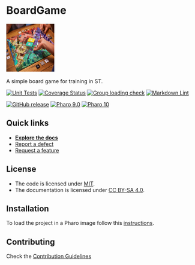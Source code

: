 # BoardGame

![Logo](assets/logos/logo.png)

A simple board game for training in ST.

[![Unit Tests](https://github.com/AgusSalvidio/BoardGame/actions/workflows/unit-tests.yml/badge.svg)](https://github.com/AgusSalvidio/BoardGame/actions/workflows/unit-tests.yml/badge.svg)
[![Coverage Status](https://codecov.io/github/AgusSalvidio/BoardGame/coverage.svg?branch=release-candidate)](https://codecov.io/gh/AgusSalvidio/BoardGame/branch/release-candidate)
[![Group loading check](https://github.com/AgusSalvidio/BoardGame/actions/workflows/loading-groups.yml/badge.svg)](https://github.com/AgusSalvidio/BoardGame/actions/workflows/loading-groups.yml)
[![Markdown Lint](https://github.com/AgusSalvidio/BoardGame/actions/workflows/markdown-lint.yml/badge.svg)](https://github.com/AgusSalvidio/BoardGame/actions/workflows/markdown-lint.yml)

[![GitHub release](https://img.shields.io/github/release/AgusSalvidio/BoardGame.svg)](https://github.com/AgusSalvidio/BoardGame/releases/latest)
[![Pharo 9.0](https://img.shields.io/badge/Pharo-9.0-informational)](https://pharo.org)
[![Pharo 10](https://img.shields.io/badge/Pharo-10-informational)](https://pharo.org)

## Quick links

- [**Explore the docs**](docs/README.md)
- [Report a defect](https://github.com/AgusSalvidio/BoardGame/issues/new?labels=Type%3A+Defect)
- [Request a feature](https://github.com/AgusSalvidio/BoardGame/issues/new?labels=Type%3A+Feature)

## License

- The code is licensed under [MIT](LICENSE).
- The documentation is licensed under [CC BY-SA 4.0](http://creativecommons.org/licenses/by-sa/4.0/).

## Installation

To load the project in a Pharo image follow this [instructions](docs/how-to/how-to-load-in-pharo.md).

## Contributing

Check the [Contribution Guidelines](CONTRIBUTING.md)
